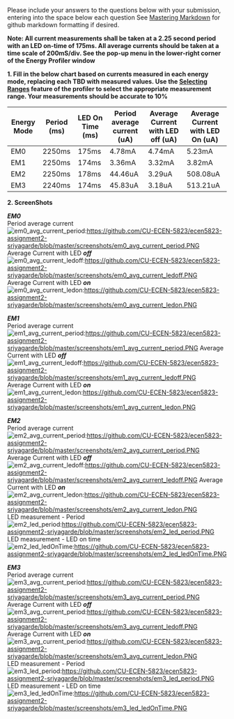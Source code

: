 Please include your answers to the questions below with your submission, entering into the space below each question
See [Mastering Markdown](https://guides.github.com/features/mastering-markdown/) for github markdown formatting if desired.

**Note: All current measurements shall be taken at a 2.25 second period with an LED on-time of 175ms. All average currents should be taken at a time scale of 200mS/div. See the pop-up menu in the lower-right corner of the Energy Profiler window**

**1. Fill in the below chart based on currents measured in each energy mode, replacing each TBD with measured values.  Use the [Selecting Ranges](https://www.silabs.com/documents/public/user-guides/ug343-multinode-energy-profiler.pdf) feature of the profiler to select the appropriate measurement range.  Your measurements should be accurate to 10%**

Energy Mode | Period (ms)   | LED On Time (ms)       |Period average current (uA)    | Average Current with LED off (uA)    | Average Current with LED On (uA)
------------| --------------|------------------------|-------------------------------|--------------------------------------|---------------------------------
EM0         |    2250ms      |       175ms           |          4.78mA               |           4.74mA                     |         5.23mA
EM1         |    2250ms      |       174ms           |          3.36mA               |           3.32mA                     |         3.82mA
EM2         |    2250ms      |       178ms           |          44.46uA              |           3.29uA                     |         508.08uA
EM3         |    2240ms      |       174ms           |          45.83uA              |           3.18uA                     |         513.21uA



**2. ScreenShots**  

***EM0***  
Period average current    
![em0_avg_current_period]:https://github.com/CU-ECEN-5823/ecen5823-assignment2-sriyagarde/blob/master/screenshots/em0_avg_current_period.PNG  
Average Current with LED ***off***  
![em0_avg_current_ledoff]:https://github.com/CU-ECEN-5823/ecen5823-assignment2-sriyagarde/blob/master/screenshots/em0_avg_current_ledoff.PNG   
Average Current with LED ***on***  
![em0_avg_current_ledon]:https://github.com/CU-ECEN-5823/ecen5823-assignment2-sriyagarde/blob/master/screenshots/em0_avg_current_ledon.PNG



***EM1***  
Period average current    
![em1_avg_current_period]:https://github.com/CU-ECEN-5823/ecen5823-assignment2-sriyagarde/blob/master/screenshots/em1_avg_current_period.PNG 
Average Current with LED ***off***  
![em1_avg_current_ledoff]:https://github.com/CU-ECEN-5823/ecen5823-assignment2-sriyagarde/blob/master/screenshots/em1_avg_current_ledoff.PNG  
Average Current with LED ***on***  
![em1_avg_current_ledon]:https://github.com/CU-ECEN-5823/ecen5823-assignment2-sriyagarde/blob/master/screenshots/em1_avg_current_ledon.PNG  

***EM2***  
Period average current  
![em2_avg_current_period]:https://github.com/CU-ECEN-5823/ecen5823-assignment2-sriyagarde/blob/master/screenshots/em2_avg_current_period.PNG  
Average Current with LED ***off***  
![em2_avg_current_ledoff]:https://github.com/CU-ECEN-5823/ecen5823-assignment2-sriyagarde/blob/master/screenshots/em2_avg_current_ledoff.PNG 
Average Current with LED ***on***  
![em2_avg_current_ledon]:https://github.com/CU-ECEN-5823/ecen5823-assignment2-sriyagarde/blob/master/screenshots/em2_avg_current_ledon.PNG   
LED measurement - Period   
![em2_led_period]:https://github.com/CU-ECEN-5823/ecen5823-assignment2-sriyagarde/blob/master/screenshots/em2_led_period.PNG 
LED measurement - LED on time   
![em2_led_ledOnTime]:https://github.com/CU-ECEN-5823/ecen5823-assignment2-sriyagarde/blob/master/screenshots/em2_led_ledOnTime.PNG  

***EM3***  
Period average current    
![em3_avg_current_period]:https://github.com/CU-ECEN-5823/ecen5823-assignment2-sriyagarde/blob/master/screenshots/em3_avg_current_period.PNG  
Average Current with LED ***off***  
![em3_avg_current_period]:https://github.com/CU-ECEN-5823/ecen5823-assignment2-sriyagarde/blob/master/screenshots/em3_avg_current_ledoff.PNG   
Average Current with LED ***on***  
![em3_avg_current_period]:https://github.com/CU-ECEN-5823/ecen5823-assignment2-sriyagarde/blob/master/screenshots/em3_avg_current_ledon.PNG  
LED measurement - Period   
![em3_led_period]:https://github.com/CU-ECEN-5823/ecen5823-assignment2-sriyagarde/blob/master/screenshots/em3_led_period.PNG  
LED measurement - LED on time   
![em3_led_ledOnTime]:https://github.com/CU-ECEN-5823/ecen5823-assignment2-sriyagarde/blob/master/screenshots/em3_led_ledOnTime.PNG  

[em0_avg_current_period]: https://github.com/CU-ECEN-5823/ecen5823-assignment2-sriyagarde/blob/master/screenshots/em0_avg_current_period.PNG "em0_avg_current_period"
[em0_avg_current_ledoff]: https://github.com/CU-ECEN-5823/ecen5823-assignment2-sriyagarde/blob/master/screenshots/em0_avg_current_ledoff.PNG "em0_avg_current_ledoff"
[em0_avg_current_ledon]: https://github.com/CU-ECEN-5823/ecen5823-assignment2-sriyagarde/blob/master/screenshots/em0_avg_current_ledon.PNG "em0_avg_current_ledon"

[em1_avg_current_period]: https://github.com/CU-ECEN-5823/ecen5823-assignment2-sriyagarde/blob/master/screenshots/em1_avg_current_period.PNG "em1_avg_current_period"
[em1_avg_current_ledoff]: https://github.com/CU-ECEN-5823/ecen5823-assignment2-sriyagarde/blob/master/screenshots/em1_avg_current_ledoff.PNG "em1_avg_current_ledoff"
[em1_avg_current_ledon]: https://github.com/CU-ECEN-5823/ecen5823-assignment2-sriyagarde/blob/master/screenshots/em1_avg_current_ledon.PNG "em1_avg_current_ledon"

[em2_avg_current_period]: https://github.com/CU-ECEN-5823/ecen5823-assignment2-sriyagarde/blob/master/screenshots/em2_avg_current_period.PNG "em2_avg_current_period"
[em2_avg_current_ledoff]: https://github.com/CU-ECEN-5823/ecen5823-assignment2-sriyagarde/blob/master/screenshots/em2_avg_current_ledoff.PNG "em2_avg_current_ledoff"
[em2_avg_current_ledon]: https://github.com/CU-ECEN-5823/ecen5823-assignment2-sriyagarde/blob/master/screenshots/em2_avg_current_ledon.PNG "em2_avg_current_ledon"
[em2_led_period]: https://github.com/CU-ECEN-5823/ecen5823-assignment2-sriyagarde/blob/master/screenshots/em2_led_period.PNG "em2_led_period"
[em2_led_ledOnTime]: https://github.com/CU-ECEN-5823/ecen5823-assignment2-sriyagarde/blob/master/screenshots/em2_led_ledOnTime.PNG "em2_led_ledOnTime"

[em3_avg_current_period]: https://github.com/CU-ECEN-5823/ecen5823-assignment2-sriyagarde/blob/master/screenshots/em3_avg_current_period.PNG "em3_avg_current_period"
[em3_avg_current_ledoff]: https://github.com/CU-ECEN-5823/ecen5823-assignment2-sriyagarde/blob/master/screenshots/em3_avg_current_ledoff.PNG "em3_avg_current_ledoff"
[em3_avg_current_ledon]: https://github.com/CU-ECEN-5823/ecen5823-assignment2-sriyagarde/blob/master/screenshots/em3_avg_current_ledon.PNG "em3_avg_current_ledon"
[em3_led_period]: https://github.com/CU-ECEN-5823/ecen5823-assignment2-sriyagarde/blob/master/screenshots/em3_led_period.PNG "em3_led_period"
[em3_led_ledOnTime]: https://github.com/CU-ECEN-5823/ecen5823-assignment2-sriyagarde/blob/master/screenshots/em3_led_ledOnTime.PNG "em3_led_ledOnTime"
